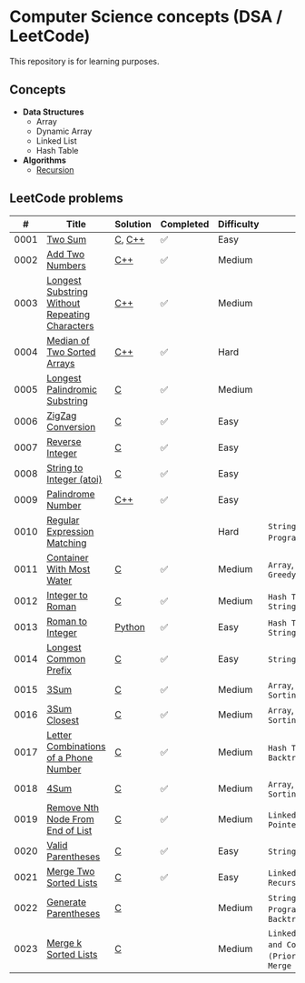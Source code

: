 # Computer Science concepts (DSA / LeetCode)

This repository is for learning purposes. 

## Concepts

<!-- TOC -->

- **Data Structures**
    - Array
    - Dynamic Array
    - Linked List
    - Hash Table
- **Algorithms**
  - [Recursion](./concepts/algorithms/recursion/index.md)

<!-- TOC -->


## LeetCode problems

| # | Title | Solution | Completed | Difficulty | Topics | Notes |
|---| ----- | -------- | ---------- | ---------- | ---------- | ---------- |
|0001|[Two Sum](https://leetcode.com/problems/two-sum/)| [C](./leetcode-problems/0001-two-sum/c/solution.c), [C++](./leetcode-problems/0001-two-sum/cpp/solution.cpp)|✅| Easy| | |
|0002|[Add Two Numbers](https://leetcode.com/problems/add-two-numbers/)| [C++](./leetcode-problems/0002-add-two-numbers/cpp/solution.cpp)|✅| Medium| | |
|0003|[Longest Substring Without Repeating Characters](https://leetcode.com/problems/longest-substring-without-repeating-characters/)| [C++](./leetcode-problems/0003-longest-substring-without-repeating-characters/cpp/solution.cpp)|✅| Medium| | |
|0004|[Median of Two Sorted Arrays](https://leetcode.com/problems/median-of-two-sorted-arrays/)| [C++](./leetcode-problems/0004-median-of-two-sorted-arrays/cpp/solution.cpp)|✅| Hard| | |
|0005|[Longest Palindromic Substring](https://leetcode.com/problems/longest-palindromic-substring/)| [C](./leetcode-problems/0005-longest-palindromic-substring/c/solution.c)|✅| Medium| | |
|0006|[ZigZag Conversion](https://leetcode.com/problems/zigzag-conversion/)| [C](./leetcode-problems/0006-zigzag-conversion/c/solution.c)|✅| Easy| | |
|0007|[Reverse Integer](https://leetcode.com/problems/reverse-integer/)| [C](./leetcode-problems/0007-reverse-integer/c/solution.c)|✅| Easy| | |
|0008|[String to Integer (atoi)](https://leetcode.com/problems/string-to-integer-atoi/)| [C](./leetcode-problems/0008-string-to-integer-atoi/c/solution.c)|✅| Easy| | |
|0009|[Palindrome Number](https://leetcode.com/problems/palindrome-number/)| [C++](./leetcode-problems/0009-palindrome-number/cpp/solution.cpp)|✅| Easy| | |
|0010|[Regular Expression Matching](https://leetcode.com/problems/regular-expression-matching/)| | |Hard| `String`, `Dynamic Programming`,`Recursion`| |
|0011|[Container With Most Water](https://leetcode.com/problems/container-with-most-water/)| [C](./leetcode-problems/0011-container-with-most-water/c/solution.c)|✅| Medium| `Array`, `Two Pointers`, `Greedy`| |
|0012|[Integer to Roman](https://leetcode.com/problems/integer-to-roman/)| [C](./leetcode-problems/0012-integer-to-roman/c/solution.c)|✅| Medium| `Hash Table`, `Math`, `String`| |
|0013|[Roman to Integer](https://leetcode.com/problems/roman-to-integer/)| [Python](./leetcode-problems/0013-roman-to-integer/py/solution.py)|✅| Easy| `Hash Table`, `Math`, `String`| |
|0014|[Longest Common Prefix](https://leetcode.com/problems/longest-common-prefix/)| [C](./leetcode-problems/0014-longest-common-prefix/c/solution.c)|✅| Easy| `String`, `Trie`| |
|0015|[3Sum](https://leetcode.com/problems/3sum/)| [C](./leetcode-problems/0015-3sum/c/solution.c)|✅|Medium| `Array`, `Two Pointers`, `Sorting`| |
|0016|[3Sum Closest](https://leetcode.com/problems/3sum-closest/)| [C](./leetcode-problems/0016-3sum-closest/c/solution.c)|✅|Medium| `Array`, `Two Pointers`, `Sorting`| |
|0017|[Letter Combinations of a Phone Number](https://leetcode.com/problems/letter-combinations-of-a-phone-number/)| [C](./leetcode-problems/0017-letter-combinations-of-a-phone-number/c/solution.c)|✅|Medium| `Hash Table`, `String`, `Backtracking`| |
|0018|[4Sum](https://leetcode.com/problems/4sum/)| [C](./leetcode-problems/0018-4sum/c/solution.c)|✅|Medium| `Array`, `Two Pointers`, `Sorting`| |
|0019|[Remove Nth Node From End of List](https://leetcode.com/problems/remove-nth-node-from-end-of-list/)|[C](./leetcode-problems/0019-remove-nth-node-from-end-of-list/c/solution.c)|✅|Medium| `Linked List`, `Two Pointers`|
|0020|[Valid Parentheses](https://leetcode.com/problems/valid-parentheses/)| [C](./leetcode-problems/0020-valid-parentheses/c/solution.c)|✅| Easy| `String`, `Stack`| |
|0021|[Merge Two Sorted Lists](https://leetcode.com/problems/merge-two-sorted-lists/)| [C](./leetcode-problems/0021-merge-two-sorted-lists/c/solution.c)|✅| Easy| `Linked List`, `Recursion`| |
|0022|[Generate Parentheses](https://leetcode.com/problems/generate-parentheses/)|  [C](./leetcode-problems/0022-generate-parentheses/c/solution.c)| | Medium| `String`, `Dynamic Programming`, `Backtracking`| [Notes](./leetcode-problems/0022-generate-parentheses/notes.md) |
|0023|[Merge k Sorted Lists](https://leetcode.com/problems/merge-k-sorted-lists/)|  [C](./leetcode-problems/0023-merge-k-sorted-lists/c/solution.c)| | Medium| `Linked List`, `Divide and Conquer`, `Heap (Priority Queue)`, `Merge Sort`| [Notes](./leetcode-problems/0023-merge-k-sorted-lists/notes.md) |

<!-- 
|0024|[Swap Nodes in Pairs](https://leetcode.com/problems/swap-nodes-in-pairs/)| |Medium| `Linked List`, `Recursion`|
|0094|[Binary Tree Inorder Traversal](https://leetcode.com/problems/binary-tree-inorder-traversal/)| |Easy|
|0203|[Remove Linked List Elements](https://leetcode.com/problems/remove-linked-list-elements/)| |Easy| `Linked List`, `Recursion`| -->


